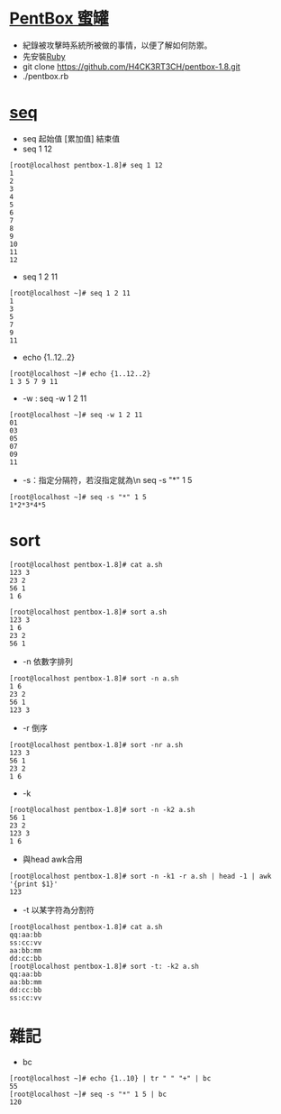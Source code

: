 # [PentBox 蜜罐](https://it001.pixnet.net/blog/post/332731399-it%E5%B0%88%E9%A1%8C-%E5%9C%A8kali-%E4%B8%AD%E5%BB%BA%E7%BD%AE%E8%9C%9C%E7%BD%90%EF%BC%88pentbox%EF%BC%89)
* 紀錄被攻擊時系統所被做的事情，以便了解如何防禦。
* 先安裝[Ruby](https://tecadmin.net/install-ruby-latest-stable-centos/)
* git clone https://github.com/H4CK3RT3CH/pentbox-1.8.git
* ./pentbox.rb

# [seq](https://blog.csdn.net/qq_42935487/article/details/89028481)
* seq 起始值 [累加值] 結束值
* seq 1 12 
```
[root@localhost pentbox-1.8]# seq 1 12
1
2
3
4
5
6
7
8
9
10
11
12
```
* seq 1 2 11
```
[root@localhost ~]# seq 1 2 11
1
3
5
7
9
11
```
* echo {1..12..2}
```
[root@localhost ~]# echo {1..12..2}
1 3 5 7 9 11
```
* -w : seq -w 1 2 11
```
[root@localhost ~]# seq -w 1 2 11
01
03
05
07
09
11
```
* -s：指定分隔符，若沒指定就為\n seq -s "*" 1 5
```
[root@localhost ~]# seq -s "*" 1 5
1*2*3*4*5
```

# sort
```
[root@localhost pentbox-1.8]# cat a.sh
123 3
23 2
56 1
1 6

[root@localhost pentbox-1.8]# sort a.sh
123 3
1 6
23 2
56 1
```
* -n 依數字排列
```
[root@localhost pentbox-1.8]# sort -n a.sh
1 6
23 2
56 1
123 3
```
* -r 倒序
```
[root@localhost pentbox-1.8]# sort -nr a.sh
123 3
56 1
23 2
1 6
```
* -k
```
[root@localhost pentbox-1.8]# sort -n -k2 a.sh
56 1
23 2
123 3
1 6
```
* 與head awk合用
```
[root@localhost pentbox-1.8]# sort -n -k1 -r a.sh | head -1 | awk '{print $1}'
123
```
* -t 以某字符為分割符
```
[root@localhost pentbox-1.8]# cat a.sh
qq:aa:bb
ss:cc:vv
aa:bb:mm
dd:cc:bb
[root@localhost pentbox-1.8]# sort -t: -k2 a.sh
qq:aa:bb
aa:bb:mm
dd:cc:bb
ss:cc:vv
```


# 雜記
* bc
```
[root@localhost ~]# echo {1..10} | tr " " "+" | bc
55
[root@localhost ~]# seq -s "*" 1 5 | bc
120
```
